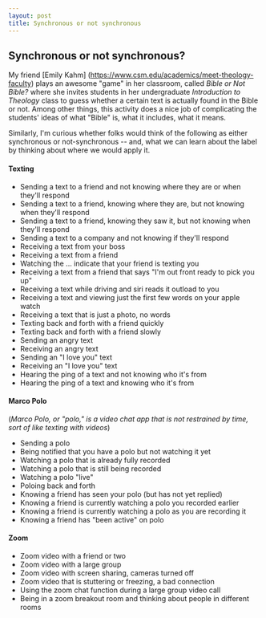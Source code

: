 ```yaml
---
layout: post
title: Synchronous or not synchronous
---
```


## Synchronous or not synchronous?

My friend [Emily Kahm] (https://www.csm.edu/academics/meet-theology-faculty) plays an awesome "game" in her classroom, called _Bible or Not Bible?_ where she invites students in her undergraduate _Introduction to Theology_ class to guess whether a certain text is actually found in the Bible or not. Among other things, this activity does a nice job of complicating the students' ideas of what "Bible" is, what it includes, what it means.

Similarly, I'm curious whether folks would think of the following as either synchronous or not-synchronous -- and, what we can learn about the label by thinking about where we would apply it.

#### Texting
- Sending a text to a friend and not knowing where they are or when they'll respond
- Sending a text to a friend, knowing where they are, but not knowing when they'll respond
- Sending a text to a friend, knowing they saw it, but not knowing when they'll respond
- Sending a text to a company and not knowing if they'll respond
- Receiving a text from your boss
- Receiving a text from a friend
- Watching the ... indicate that your friend is texting you
- Receiving a text from a friend that says "I'm out front ready to pick you up"
- Receiving a text while driving and siri reads it outload to you
- Receiving a text and viewing just the first few words on your apple watch
- Receiving a text that is just a photo, no words
- Texting back and forth with a friend quickly
- Texting back and forth with a friend slowly
- Sending an angry text
- Receiving an angry text
- Sending an "I love you" text 
- Receiving an "I love you" text
- Hearing the ping of a text and not knowing who it's from
- Hearing the ping of a text and knowing who it's from

#### Marco Polo
(_Marco Polo, or "polo," is a video chat app that is not restrained by time, sort of like texting with videos_)
- Sending a polo
- Being notified that you have a polo but not watching it yet
- Watching a polo that is already fully recorded 
- Watching a polo that is still being recorded
- Watching a polo "live"
- Poloing back and forth
- Knowing a friend has seen your polo (but has not yet replied)
- Knowing a friend is currently watching a polo you recorded earlier
- Knowing a friend is currently watching a polo as you are recording it
- Knowing a friend has "been active" on polo

#### Zoom
- Zoom video with a friend or two
- Zoom video with a large group
- Zoom video with screen sharing, cameras turned off
- Zoom video that is stuttering or freezing, a bad connection
- Using the zoom chat function during a large group video call
- Being in a zoom breakout room and thinking about people in different rooms
